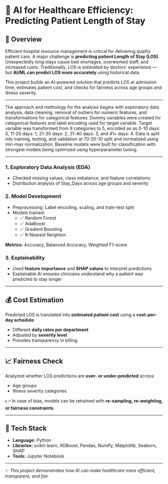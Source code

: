 # 🏥 AI for Healthcare Efficiency: Predicting Patient Length of Stay

## 📌 Overview
Efficient hospital resource management is critical for delivering quality patient care. A major challenge is **predicting patient Length of Stay (LOS)**.  
Unexpectedly long stays cause bed shortages, overworked staff, and increased costs. Traditionally, LOS is estimated by doctors’ experience — but **AI/ML can predict LOS more accurately** using historical data.  

This project builds an AI-powered solution that predicts LOS at admission time, estimates patient cost, and checks for fairness across age groups and illness severity.

---

The approach and methology for the analysis begins with exploratory data analysis, data cleaning, removal of outliers for numeric features, and transformations for categorical features. Dummy variables were created for categorical features and label encoding used for target variable. Target variable was transformed from 9 categories to 5, encoded as as 0-10 days: 0, 11-20 days: 1, 21-30 days: 2, 31-40 days: 3, and 41+ days: 4. Data is split into training, testing, and validation at 70-20-10 split and normalized using min-max normalization. Baseline models were built for classification with strongest models being optimized using hyperparameter tuning. 

---

### 1. Exploratory Data Analysis (EDA)
- Checked missing values, class imbalance, and feature correlations  
- Distribution analysis of Stay_Days across age groups and severity  

### 2. Model Development
- Preprocessing: Label encoding, scaling, and train-test split  
- Models trained:
  - ✅ Random Forest  
  - ✅ AdaBoost  
  - ✅ Gradient Boosting  
  - ✅ K-Nearest Neighbor  

**Metrics:** Accuracy, Balanced Accuracy, Weighted F1-score

### 3. Explainability
- Used **feature importance** and **SHAP values** to interpret predictions  
- Explainable AI ensures clinicians understand why a patient was predicted to stay longer  

---

## 💰 Cost Estimation
Predicted LOS is translated into **estimated patient cost** using a **cost-per-day schedule**:  
- Different **daily rates per department**  
- Adjusted by **severity level**  
- Provides transparency in billing  

---

## 📈 Fairness Check
Analyzed whether LOS predictions are **over- or under-predicted** across:  
- Age groups  
- Illness severity categories  

👉 In case of bias, models can be retrained with **re-sampling, re-weighting, or fairness constraints**.  

---

## 📌 Tech Stack
- **Language:** Python  
- **Libraries:** scikit-learn, XGBoost, Pandas, NumPy, Matplotlib, Seaborn, SHAP  
- **Tools:** Jupyter Notebook 
---

✨ *This project demonstrates how AI can make healthcare more efficient, transparent, and fair.*  
